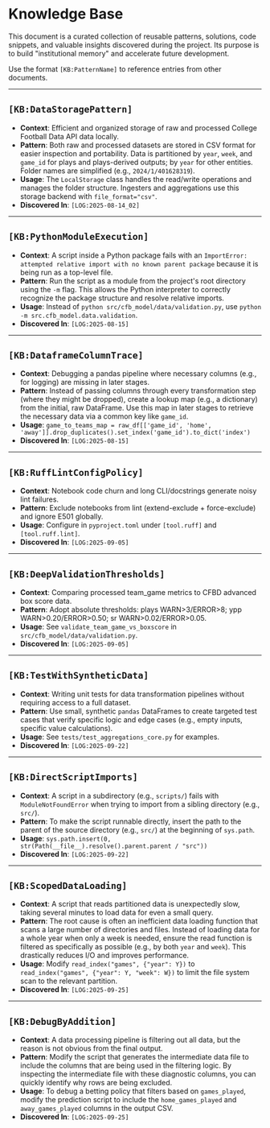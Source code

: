 # Knowledge Base

This document is a curated collection of reusable patterns, solutions, code snippets, and valuable
insights discovered during the project. Its purpose is to build "institutional memory" and accelerate
future development.

Use the format `[KB:PatternName]` to reference entries from other documents.

---

## `[KB:DataStoragePattern]`

- **Context**: Efficient and organized storage of raw and processed College Football Data API data locally.
- **Pattern**: Both raw and processed datasets are stored in CSV format for easier inspection and
   portability. Data is partitioned by `year`, `week`, and `game_id` for plays and plays-derived
   outputs; by `year` for other entities. Folder names are simplified (e.g., `2024/1/401628319`).
- **Usage**: The `LocalStorage` class handles the read/write operations and manages the folder
  structure. Ingesters and aggregations use this storage backend with `file_format="csv"`.
- **Discovered In**: `[LOG:2025-08-14_02]`

---

## `[KB:PythonModuleExecution]`

- **Context**: A script inside a Python package fails with an
  `ImportError: attempted relative import with no known parent package` because it is being run as
  a top-level file.
- **Pattern**: Run the script as a module from the project's root directory using the `-m` flag.
  This allows the Python interpreter to correctly recognize the package structure and resolve
  relative imports.
- **Usage**: Instead of `python src/cfb_model/data/validation.py`, use `python -m src.cfb_model.data.validation`.
- **Discovered In**: `[LOG:2025-08-15]`

---

## `[KB:DataframeColumnTrace]`

- **Context**: Debugging a pandas pipeline where necessary columns (e.g., for logging) are missing
in later stages.
- **Pattern**: Instead of passing columns through every transformation step (where they might be
  dropped), create a lookup map (e.g., a dictionary) from the initial, raw DataFrame. Use this map
  in later stages to retrieve the necessary data via a common key like `game_id`.
- **Usage**: `game_to_teams_map = raw_df[['game_id', 'home', 'away']].drop_duplicates().set_index('game_id').to_dict('index')`
- **Discovered In**: `[LOG:2025-08-15]`

---

## `[KB:RuffLintConfigPolicy]`

- **Context**: Notebook code churn and long CLI/docstrings generate noisy lint failures.
- **Pattern**: Exclude notebooks from lint (extend-exclude + force-exclude) and ignore E501 globally.
- **Usage**: Configure in `pyproject.toml` under `[tool.ruff]` and `[tool.ruff.lint]`.
- **Discovered In**: `[LOG:2025-09-05]`

---

## `[KB:DeepValidationThresholds]`

- **Context**: Comparing processed team_game metrics to CFBD advanced box score data.
- **Pattern**: Adopt absolute thresholds: plays WARN>3/ERROR>8; ypp WARN>0.20/ERROR>0.50; sr WARN>0.02/ERROR>0.05.
- **Usage**: See `validate_team_game_vs_boxscore` in `src/cfb_model/data/validation.py`.
- **Discovered In**: `[LOG:2025-09-05]`

---

## `[KB:TestWithSyntheticData]`

- **Context**: Writing unit tests for data transformation pipelines without requiring access to a full dataset.
- **Pattern**: Use small, synthetic `pandas` DataFrames to create targeted test cases that verify specific logic and edge cases (e.g., empty inputs, specific value calculations).
- **Usage**: See `tests/test_aggregations_core.py` for examples.
- **Discovered In**: `[LOG:2025-09-22]`

---

## `[KB:DirectScriptImports]`

- **Context**: A script in a subdirectory (e.g., `scripts/`) fails with `ModuleNotFoundError` when trying to import from a sibling directory (e.g., `src/`).
- **Pattern**: To make the script runnable directly, insert the path to the parent of the source directory (e.g., `src/`) at the beginning of `sys.path`.
- **Usage**: `sys.path.insert(0, str(Path(__file__).resolve().parent.parent / "src"))`
- **Discovered In**: `[LOG:2025-09-22]`

---

## `[KB:ScopedDataLoading]`

- **Context**: A script that reads partitioned data is unexpectedly slow, taking several minutes to load data for even a small query.
- **Pattern**: The root cause is often an inefficient data loading function that scans a large number of directories and files. Instead of loading data for a whole year when only a week is needed, ensure the read function is filtered as specifically as possible (e.g., by both `year` and `week`). This drastically reduces I/O and improves performance.
- **Usage**: Modify `read_index("games", {"year": Y})` to `read_index("games", {"year": Y, "week": W})` to limit the file system scan to the relevant partition.
- **Discovered In**: `[LOG:2025-09-25]`

---

## `[KB:DebugByAddition]`

- **Context**: A data processing pipeline is filtering out all data, but the reason is not obvious from the final output.
- **Pattern**: Modify the script that generates the intermediate data file to include the columns that are being used in the filtering logic. By inspecting the intermediate file with these diagnostic columns, you can quickly identify why rows are being excluded.
- **Usage**: To debug a betting policy that filters based on `games_played`, modify the prediction script to include the `home_games_played` and `away_games_played` columns in the output CSV.
- **Discovered In**: `[LOG:2025-09-25]`
